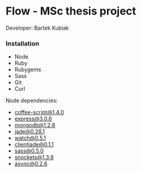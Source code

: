 # Flow - MSc thesis project

Developer: Bartek Kubiak

### Installation

* Node
* Ruby
* Rubygems
* Sass
* Git
* Curl



Node dependencies:
* coffee-script@1.4.0
* express@3.0.6
* mongodb@1.2.8
* jade@0.28.1
* watch@0.5.1
* clientjade@0.1.1
* sass@0.5.0
* snockets@1.3.8
* async@0.2.6
